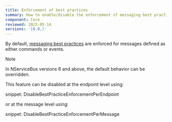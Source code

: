 ```yaml
---
title: Enforcement of best practices
summary: How to enable/disable the enforcement of messaging best practices based on events and commands
component: Core
reviewed: 2023-05-14
versions: '[6.0,)'
---
```


By default, [messaging best practices](messages-events-commands.md) are enforced for messages defined as either commands or events.

> [!NOTE]
> In NServiceBus versions 6 and above, the default behavior can be overridden.

This feature can be disabled at the endpoint level using:

snippet: DisableBestPracticeEnforcementPerEndpoint

or at the message level using:

snippet: DisableBestPracticeEnforcementPerMessage
